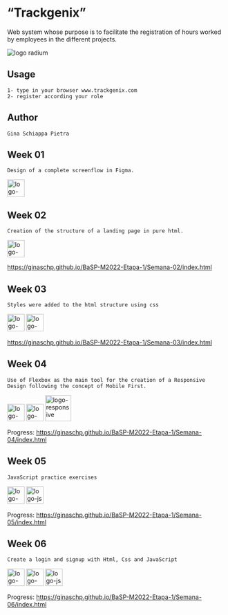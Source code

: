 # “Trackgenix”
Web system whose purpose is to facilitate the registration of hours worked by employees in the different projects.

![logo radium](https://user-images.githubusercontent.com/91096766/160260384-1e7f193d-a0b8-4b0d-8ff7-d6b0b9e60b35.png)
## Usage
```
1- type in your browser www.trackgenix.com
2- register according your role
```
## Author
```
Gina Schiappa Pietra
```
## Week 01

```
Design of a complete screenflow in Figma.
```
<img src="https://cdn.icon-icons.com/icons2/2699/PNG/512/figma_logo_icon_170157.png" width="40" alt="logo-figma"/>

## Week 02

```
Creation of the structure of a landing page in pure html.
```
<img src="https://www.w3.org/html/logo/downloads/HTML5_Badge_512.png" width="40" alt="logo-html"/>

https://ginaschp.github.io/BaSP-M2022-Etapa-1/Semana-02/index.html

## Week 03

```
Styles were added to the html structure using css
```
<img src="https://www.w3.org/html/logo/downloads/HTML5_Badge_512.png" width="40" alt="logo-html"/>
<img src="https://upload.wikimedia.org/wikipedia/commons/thumb/6/62/CSS3_logo.svg/800px-CSS3_logo.svg.png" width="40" alt="logo-css"/>

https://ginaschp.github.io/BaSP-M2022-Etapa-1/Semana-03/index.html

## Week 04

```
Use of Flexbox as the main tool for the creation of a Responsive Design following the concept of Mobile First.
```
<img src="https://www.w3.org/html/logo/downloads/HTML5_Badge_512.png" width="40" alt="logo-html"/>
<img src="https://upload.wikimedia.org/wikipedia/commons/thumb/6/62/CSS3_logo.svg/800px-CSS3_logo.svg.png" width="40" alt="logo-css"/>
<img src="https://www.clipartmax.com/png/middle/270-2706458_responsive-web-icon-responsive-web-design.png" width="60" alt="logo-responsive"/>
 
 Progress: https://ginaschp.github.io/BaSP-M2022-Etapa-1/Semana-04/index.html

 ## Week 05

```
JavaScript practice exercises
```
<img src="https://www.w3.org/html/logo/downloads/HTML5_Badge_512.png" width="40" alt="logo-html"/>
<img src="https://cdn.worldvectorlogo.com/logos/javascript-1.svg" width="40" alt="logo-js"/>

Progress: https://ginaschp.github.io/BaSP-M2022-Etapa-1/Semana-05/index.html

## Week 06

```
Create a login and signup with Html, Css and JavaScript
```
<img src="https://www.w3.org/html/logo/downloads/HTML5_Badge_512.png" width="40" alt="logo-html"/>
<img src="https://upload.wikimedia.org/wikipedia/commons/thumb/6/62/CSS3_logo.svg/800px-CSS3_logo.svg.png" width="40" alt="logo-css"/>
<img src="https://cdn.worldvectorlogo.com/logos/javascript-1.svg" width="40" alt="logo-js"/>
 
 Progress: https://ginaschp.github.io/BaSP-M2022-Etapa-1/Semana-06/index.html